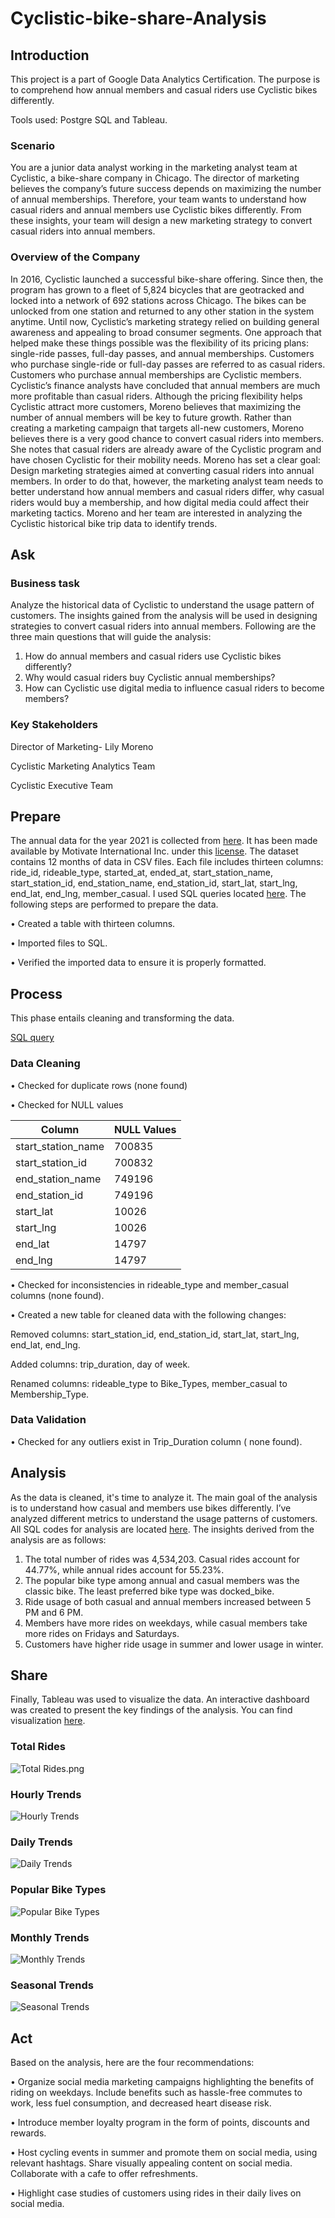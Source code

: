 # Cyclistic-bike-share-Analysis
## Introduction
This project is a part of Google Data Analytics Certification. The purpose is to comprehend how annual members and casual riders use Cyclistic bikes differently. 

Tools used: Postgre SQL and Tableau.
### Scenario 
You are a junior data analyst working in the marketing analyst team at Cyclistic, a bike-share company in Chicago. The director of marketing believes the company’s future success depends on maximizing the number of annual memberships. Therefore, your team wants to understand how casual riders and annual members use Cyclistic bikes differently. From these insights, your team will design a new marketing strategy to convert casual riders into annual members. 
### Overview of the Company
In 2016, Cyclistic launched a successful bike-share offering. Since then, the program has grown to a fleet of 5,824 bicycles that are geotracked and locked into a network of 692 stations across Chicago. The bikes can be unlocked from one station and returned to any other station in the system anytime. Until now, Cyclistic’s marketing strategy relied on building general awareness and appealing to broad consumer segments. One approach that helped make these things possible was the flexibility of its pricing plans: single-ride passes, full-day passes, and annual memberships. Customers who purchase single-ride or full-day passes are referred to as casual riders. Customers who purchase annual memberships are Cyclistic members. Cyclistic’s finance analysts have concluded that annual members are much more profitable than casual riders. Although the pricing flexibility helps Cyclistic attract more customers, Moreno believes that maximizing the number of annual members will be key to future growth. Rather than creating a marketing campaign that targets all-new customers, Moreno believes there is a very good chance to convert casual riders into members. She notes that casual riders are already aware of the Cyclistic program and have chosen Cyclistic for their mobility needs. Moreno has set a clear goal: Design marketing strategies aimed at converting casual riders into annual members. In order to do that, however, the marketing analyst team needs to better understand how annual members and casual riders differ, why casual riders would buy a membership, and how digital media could affect their marketing tactics. Moreno and her team are interested in analyzing the Cyclistic historical bike trip data to identify trends.
## Ask
### Business task
Analyze the historical data of Cyclistic to understand the usage pattern of customers. The insights gained from the analysis will be used in designing strategies to convert casual riders into annual members. 
Following are the three main questions that will guide the analysis:
1. How do annual members and casual riders use Cyclistic bikes differently?
2. Why would casual riders buy Cyclistic annual memberships?
3. How can Cyclistic use digital media to influence casual riders to become members?
### Key Stakeholders
Director of Marketing- Lily Moreno

Cyclistic Marketing Analytics Team

Cyclistic Executive Team
## Prepare
The annual data for the year 2021 is collected from [here](https://divvy-tripdata.s3.amazonaws.com/index.html). It has been made available by Motivate International Inc. under this [license](https://www.divvybikes.com/data-license-agreement). The dataset contains 12 months of data in CSV files. Each file includes thirteen columns: ride_id, rideable_type, started_at, ended_at, start_station_name, start_station_id, end_station_name, end_station_id, start_lat, start_lng, end_lat, end_lng, member_casual. I used SQL queries located [here](https://github.com/SorathF/Cyclistic-bike-share-Analysis/blob/2e8d137b55dbfe96103d7d6d0cbebd02c1be5e33/Data%20Preparation.sql). The following steps are performed to prepare the data.

•	Created a table with thirteen columns.

•	Imported files to SQL. 

•	Verified the imported data to ensure it is properly formatted.
## Process
This phase entails cleaning and transforming the data. 

[SQL query](https://github.com/SorathF/Cyclistic-bike-share-Analysis/blob/d6f00f91f4f64a8011a90f9aafc4dc23a8f46a80/Data%20Cleaning.sql)
### Data Cleaning
•	Checked for duplicate rows (none found)

•	Checked for NULL values 

| Column  | NULL Values |
| ------------- | ------------- |
| start_station_name | 700835  |
| start_station_id  | 700832  |
| end_station_name  | 749196  |
| end_station_id  | 749196  |
| start_lat  | 10026  |
| start_lng  | 10026  |
| end_lat  | 14797  |
| end_lng  | 14797  |

•	Checked for inconsistencies in rideable_type and member_casual columns (none found).

•	Created a new table for cleaned data with the following changes:

Removed columns: start_station_id, end_station_id, start_lat, start_lng, end_lat, end_lng. 

Added columns: trip_duration, day of week.

Renamed columns: rideable_type to Bike_Types, member_casual to Membership_Type.

### Data Validation
•	Checked for any outliers exist in Trip_Duration column ( none found). 
## Analysis
As the data is cleaned, it's time to analyze it. The main goal of the analysis is to understand how casual and members use bikes differently. I’ve analyzed different metrics to understand the usage patterns of customers. All SQL codes for analysis are located [here](https://github.com/SorathF/Cyclistic-bike-share-Analysis/blob/d6f00f91f4f64a8011a90f9aafc4dc23a8f46a80/Data%20Analysis.sql). The insights derived from the analysis are as follows:
1.	The total number of rides was 4,534,203. Casual rides account for 44.77%, while annual rides account for 55.23%. 
2.	The popular bike type among annual and casual members was the classic bike. The least preferred bike type was docked_bike. 
3.	Ride usage of both casual and annual members increased between 5 PM and 6 PM. 
4.	Members have more rides on weekdays, while casual members take more rides on Fridays and Saturdays.
5.	Customers have higher ride usage in summer and lower usage in winter.
## Share
Finally, Tableau was used to visualize the data. An interactive dashboard was created to present the key findings of the analysis. You can find visualization [here](https://public.tableau.com/views/Work_17031486030230/Dashboard1?:language=en-US&:display_count=n&:origin=viz_share_link).
### Total Rides
![Total Rides.png](https://github.com/SorathF/Cyclistic-bike-share-Analysis/blob/main/Total%20Rides.png)

### Hourly Trends
![Hourly Trends](https://github.com/SorathF/Cyclistic-bike-share-Analysis/blob/fe2144e03df9e570fa712b60e5f52f2110a22234/Hourly%20Trends.png)
### Daily Trends
![Daily Trends](https://github.com/SorathF/Cyclistic-bike-share-Analysis/blob/main/Daily%20Trends.png)
### Popular Bike Types
![Popular Bike Types](https://github.com/SorathF/Cyclistic-bike-share-Analysis/blob/fe2144e03df9e570fa712b60e5f52f2110a22234/Popular%20Rides.png)
### Monthly Trends
![Monthly Trends](https://github.com/SorathF/Cyclistic-bike-share-Analysis/blob/main/Monthly%20trends.png)
### Seasonal Trends 
![Seasonal Trends](https://github.com/SorathF/Cyclistic-bike-share-Analysis/blob/c0ef500cf3c156be5f8d54f30ad511ee5f9b96c1/Seasonal%20pattern.png)
## Act
Based on the analysis, here are the four recommendations:

•	Organize social media marketing campaigns highlighting the benefits of riding on weekdays. Include benefits such as hassle-free commutes to work, less fuel consumption, and decreased heart disease risk.

•	Introduce member loyalty program in the form of points, discounts and rewards. 

•	Host cycling events in summer and promote them on social media, using relevant hashtags. Share visually appealing content on social media. Collaborate with a cafe to offer refreshments.

•	Highlight case studies of customers using rides in their daily lives on social media.
